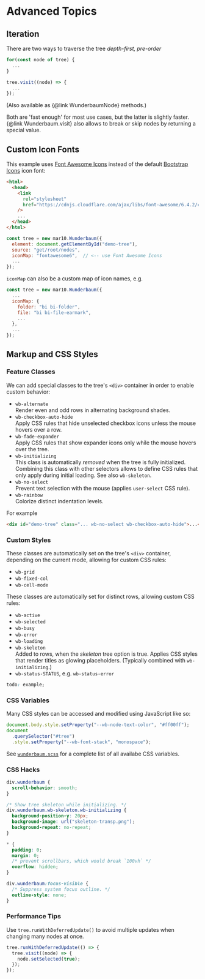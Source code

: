 # Advanced Topics

## Iteration

There are two ways to traverse the tree _depth-first, pre-order_

```js
for(const node of tree) {
  ...
}
```

```js
tree.visit((node) => {
  ...
});
```

(Also available as {@link WunderbaumNode} methods.)

Both are 'fast enough' for most use cases, but the latter is slightly faster.
{@link Wunderbaum.visit} also allows to break or skip nodes by returning a
special value.

## Custom Icon Fonts

This example uses [Font Awesome Icons](https://fontawesome.com/icons) instead
of the default [Bootstrap Icons](https://icons.getbootstrap.com/) icon font:

```html
<html>
  <head>
    <link
      rel="stylesheet"
      href="https://cdnjs.cloudflare.com/ajax/libs/font-awesome/6.4.2/css/all.min.css"
    />
    ...
  </head>
</html>
```

```js
const tree = new mar10.Wunderbaum({
  element: document.getElementById("demo-tree"),
  source: "get/root/nodes",
  iconMap: "fontawesome6",  // <-- use Font Awesome Icons
  ...
});
```

`iconMap` can also be a custom map of icon names, e.g.

```js
const tree = new mar10.Wunderbaum({
  ...
  iconMap: {
    folder: "bi bi-folder",
    file: "bi bi-file-earmark",
    ...
  },
  ...
});
```

<!-- ## User Input -->

## Markup and CSS Styles

### Feature Classes

We can add special classes to the tree's `<div>` container in order to enable
custom behavior:

- `wb-alternate` <br>
  Render even and odd rows in alternating background shades.
- `wb-checkbox-auto-hide` <br>
  Apply CSS rules that hide unselected checkbox icons unless the mouse hovers
  over a row.
- `wb-fade-expander` <br>
  Apply CSS rules that show expander icons only while the mouse hovers over
  the tree.
- `wb-initializing` <br>
  This class is automatically _removed_ when the tree is fully initialized.
  Combining this class with other selectors allows to define CSS rules that only
  apply during initial loading. See also `wb-skeleton`.
- `wb-no-select` <br>
  Prevent text selection with the mouse (applies `user-select` CSS rule).
- `wb-rainbow` <br>
  Colorize distinct indentation levels.

For example

```html
<div id="demo-tree" class="... wb-no-select wb-checkbox-auto-hide">...</div>
```

### Custom Styles

These classes are automatically set on the tree's `<div>` container, depending
on the current mode, allowing for custom CSS rules:

- `wb-grid`
- `wb-fixed-col`
- `wb-cell-mode`

These classes are automatically set for distinct rows, allowing custom CSS rules:

- `wb-active`
- `wb-selected`
- `wb-busy`
- `wb-error`
- `wb-loading`
- `wb-skeleton` <br>
  Added to rows, when the _skeleton_ tree option is true.
  Applies CSS styles that render titles as glowing placeholders.
  (Typically combined with `wb-initializing`.)
- `wb-status-STATUS`, e.g. `wb-status-error`

```css
todo: example;
```

### CSS Variables

Many CSS styles can be accessed and modified using JavaScript like so:

```js
document.body.style.setProperty("--wb-node-text-color", "#ff00ff");
document
  .querySelector("#tree")
  .style.setProperty("--wb-font-stack", "monospace");
```

See [`wunderbaum.scss`](https://github.com/mar10/wunderbaum/blob/main/src/wunderbaum.scss)
for a complete list of all availabe CSS variables.

### CSS Hacks

```css
div.wunderbaum {
  scroll-behavior: smooth;
}
```

```css
/* Show tree skeleton while initializing. */
div.wunderbaum.wb-skeleton.wb-initializing {
  background-position-y: 20px;
  background-image: url("skeleton-transp.png");
  background-repeat: no-repeat;
}
```

```css
* {
  padding: 0;
  margin: 0;
  /* prevent scrollbars, which would break `100vh` */
  overflow: hidden;
}
```

```css
div.wunderbaum:focus-visible {
  /* Suppress system focus outline. */
  outline-style: none;
}
```

### Performance Tips

Use `tree.runWithDeferredUpdate()` to avoid multiple updates when changing many
nodes at once.

```js
tree.runWithDeferredUpdate(() => {
  tree.visit((node) => {
    node.setSelected(true);
  });
});
```
